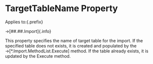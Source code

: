 # TargetTableName Property

Applies to:{.prefix}

→[##.##.Import]{.info}

This property specifies the name of target table for the import. If the specified table does not
exists, it is created and populated by the →[*.Import.MethodList.Execute] method. If the table already exists, it
is updated by the Execute method.

